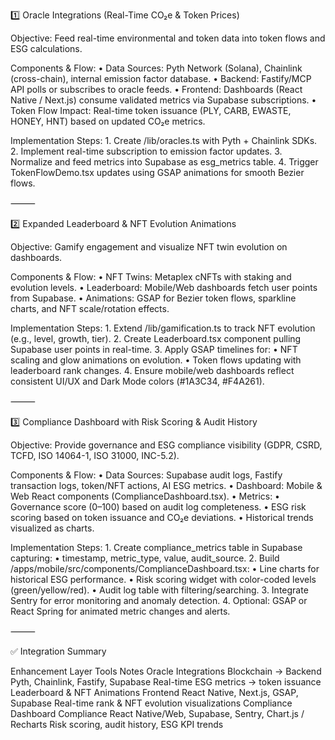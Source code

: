 1️⃣ Oracle Integrations (Real-Time CO₂e & Token Prices)

Objective: Feed real-time environmental and token data into token flows and ESG calculations.

Components & Flow:
	•	Data Sources: Pyth Network (Solana), Chainlink (cross-chain), internal emission factor database.
	•	Backend: Fastify/MCP API polls or subscribes to oracle feeds.
	•	Frontend: Dashboards (React Native / Next.js) consume validated metrics via Supabase subscriptions.
	•	Token Flow Impact: Real-time token issuance (PLY, CARB, EWASTE, HONEY, HNT) based on updated CO₂e metrics.

Implementation Steps:
	1.	Create /lib/oracles.ts with Pyth + Chainlink SDKs.
	2.	Implement real-time subscription to emission factor updates.
	3.	Normalize and feed metrics into Supabase as esg_metrics table.
	4.	Trigger TokenFlowDemo.tsx updates using GSAP animations for smooth Bezier flows.

⸻

2️⃣ Expanded Leaderboard & NFT Evolution Animations

Objective: Gamify engagement and visualize NFT twin evolution on dashboards.

Components & Flow:
	•	NFT Twins: Metaplex cNFTs with staking and evolution levels.
	•	Leaderboard: Mobile/Web dashboards fetch user points from Supabase.
	•	Animations: GSAP for Bezier token flows, sparkline charts, and NFT scale/rotation effects.

Implementation Steps:
	1.	Extend /lib/gamification.ts to track NFT evolution (e.g., level, growth, tier).
	2.	Create Leaderboard.tsx component pulling Supabase user points in real-time.
	3.	Apply GSAP timelines for:
	•	NFT scaling and glow animations on evolution.
	•	Token flows updating with leaderboard rank changes.
	4.	Ensure mobile/web dashboards reflect consistent UI/UX and Dark Mode colors (#1A3C34, #F4A261).

⸻

3️⃣ Compliance Dashboard with Risk Scoring & Audit History

Objective: Provide governance and ESG compliance visibility (GDPR, CSRD, TCFD, ISO 14064-1, ISO 31000, INC-5.2).

Components & Flow:
	•	Data Sources: Supabase audit logs, Fastify transaction logs, token/NFT actions, AI ESG metrics.
	•	Dashboard: Mobile & Web React components (ComplianceDashboard.tsx).
	•	Metrics:
	•	Governance score (0–100) based on audit log completeness.
	•	ESG risk scoring based on token issuance and CO₂e deviations.
	•	Historical trends visualized as charts.

Implementation Steps:
	1.	Create compliance_metrics table in Supabase capturing:
	•	timestamp, metric_type, value, audit_source.
	2.	Build /apps/mobile/src/components/ComplianceDashboard.tsx:
	•	Line charts for historical ESG performance.
	•	Risk scoring widget with color-coded levels (green/yellow/red).
	•	Audit log table with filtering/searching.
	3.	Integrate Sentry for error monitoring and anomaly detection.
	4.	Optional: GSAP or React Spring for animated metric changes and alerts.

⸻

✅ Integration Summary

Enhancement	Layer	Tools	Notes
Oracle Integrations	Blockchain → Backend	Pyth, Chainlink, Fastify, Supabase	Real-time ESG metrics → token issuance
Leaderboard & NFT Animations	Frontend	React Native, Next.js, GSAP, Supabase	Real-time rank & NFT evolution visualizations
Compliance Dashboard	Compliance	React Native/Web, Supabase, Sentry, Chart.js / Recharts	Risk scoring, audit history, ESG KPI trends
